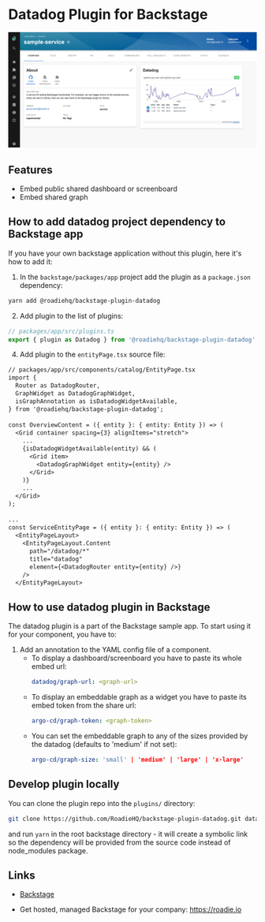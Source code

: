 # Datadog Plugin for Backstage

![preview of Datadog Widget](https://raw.githubusercontent.com/RoadieHQ/backstage-plugin-datadog/main/docs/datadog-widget.png)

<!-- [https://roadie.io/backstage/plugins/datadog](https://roadie.io/backstage/plugins/datadog) -->

## Features

- Embed public shared dashboard or screenboard
- Embed shared graph

## How to add datadog project dependency to Backstage app

If you have your own backstage application without this plugin, here it's how to add it:

1. In the `backstage/packages/app` project add the plugin as a `package.json` dependency:

```bash
yarn add @roadiehq/backstage-plugin-datadog
```

2. Add plugin to the list of plugins:

```ts
// packages/app/src/plugins.ts
export { plugin as Datadog } from '@roadiehq/backstage-plugin-datadog';
```

4. Add plugin to the `entityPage.tsx` source file:

```tsx
// packages/app/src/components/catalog/EntityPage.tsx
import {
  Router as DatadogRouter,
  GraphWidget as DatadogGraphWidget,
  isGraphAnnotation as isDatadogWidgetAvailable,
} from '@roadiehq/backstage-plugin-datadog';

const OverviewContent = ({ entity }: { entity: Entity }) => (
  <Grid container spacing={3} alignItems="stretch">
    ...
    {isDatadogWidgetAvailable(entity) && (
      <Grid item>
        <DatadogGraphWidget entity={entity} />
      </Grid>
    )}
    ...
  </Grid>
);

...
const ServiceEntityPage = ({ entity }: { entity: Entity }) => (
  <EntityPageLayout>
    <EntityPageLayout.Content
      path="/datadog/*"
      title="datadog"
      element={<DatadogRouter entity={entity} />}
    />
  </EntityPageLayout>

```

## How to use datadog plugin in Backstage

The datadog plugin is a part of the Backstage sample app. To start using it for your component, you have to:

1. Add an annotation to the YAML config file of a component.
   - To display a dashboard/screenboard you have to paste its whole embed url:
     ```yml
     datadog/graph-url: <graph-url>
     ```
   - To display an embeddable graph as a widget you have to  paste its embed token from the share url:
     ```yml
     argo-cd/graph-token: <graph-token>
     ```
   - You can set the embeddable graph to any of the sizes provided by the datadog (defaults to 'medium' if not set):
     ```yml
     argo-cd/graph-size: 'small' | 'medium' | 'large' | 'x-large'
     ```

## Develop plugin locally

You can clone the plugin repo into the `plugins/` directory:

```sh
git clone https://github.com/RoadieHQ/backstage-plugin-datadog.git datadog
```

and run `yarn` in the root backstage directory - it will create a symbolic link so the dependency will be provided from the source code instead of node_modules package.

## Links

- [Backstage](https://backstage.io)
<!-- - [Further instructons](https://roadie.io/backstage/plugins/datadog/) -->
- Get hosted, managed Backstage for your company: https://roadie.io
